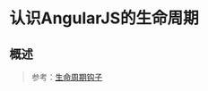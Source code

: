 <!--
 * @Description: 认识AngularJS的生命周期
 * @Date: 2019-08-21 16:58:23
 * @LastEditors: phoebus
 * @LastEditTime: 2019-08-21 18:15:43
 -->
# 认识AngularJS的生命周期

## 概述


> 参考：[生命周期钩子](https://angular.cn/guide/lifecycle-hooks)
